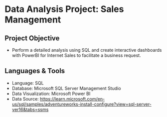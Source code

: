 # Data Analysis Project: Sales Management


## Project Objective
  -  Perform a detailed analysis using SQL and create interactive dashboards with PowerBI for Internet Sales to facilitate a business request.

## Languages & Tools
  - Language: SQL
  - Database: Microsoft SQL Server Management Studio
  - Data Visualization: Microsoft Power BI
  - Data Source: https://learn.microsoft.com/en-us/sql/samples/adventureworks-install-configure?view=sql-server-ver16&tabs=ssms 

